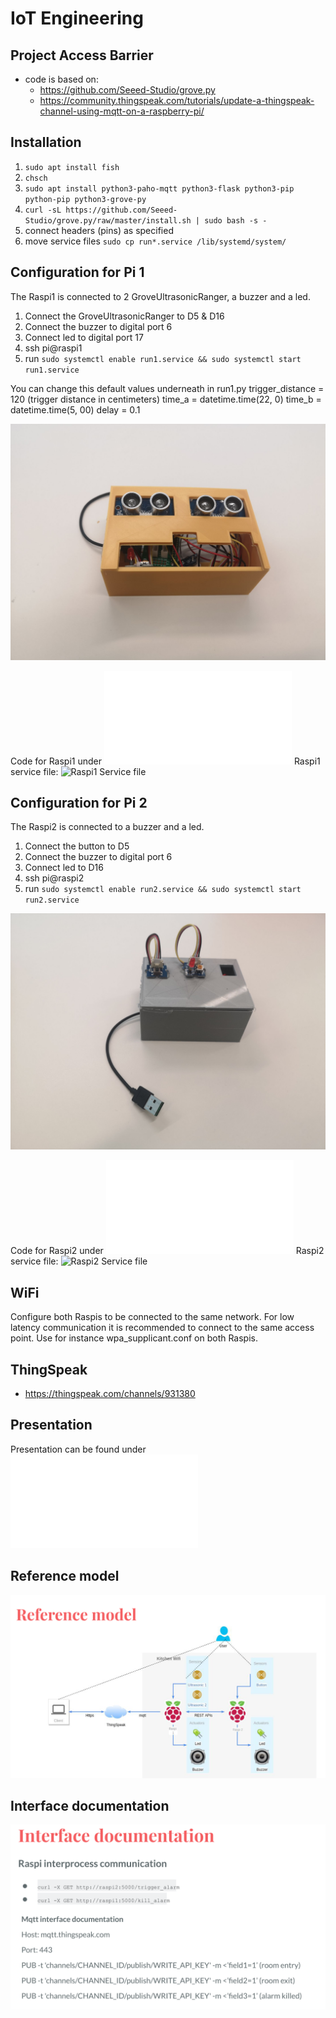 # IoT Engineering
## Project Access Barrier
* code is based on: 
   - https://github.com/Seeed-Studio/grove.py
   - https://community.thingspeak.com/tutorials/update-a-thingspeak-channel-using-mqtt-on-a-raspberry-pi/

## Installation
1. `sudo apt install fish`
1. `chsch`
1. `sudo apt install python3-paho-mqtt python3-flask python3-pip python-pip python3-grove-py`
1. `curl -sL https://github.com/Seeed-Studio/grove.py/raw/master/install.sh | sudo bash -s -`
1. connect headers (pins) as specified
1. move service files `sudo cp run*.service /lib/systemd/system/`

## Configuration for Pi 1

The Raspi1 is connected to 2 GroveUltrasonicRanger, a buzzer and a led.

1. Connect the GroveUltrasonicRanger to D5 & D16
1. Connect the buzzer to digital port 6
1. Connect led to digital port 17
1. ssh pi@raspi1
1. run `sudo systemctl enable run1.service && sudo systemctl start run1.service`


You can change this default values underneath in run1.py
trigger_distance = 120 (trigger distance in centimeters)
time_a = datetime.time(22, 0)
time_b = datetime.time(5, 00)
delay = 0.1

![Raspi1](./docu/raspi1.jpg)

Code for Raspi1 under ![Code Raspi1](./run1.py)
Raspi1 service file: ![Raspi1 Service file](./run1.service)

## Configuration for Pi 2

The Raspi2 is connected to a buzzer and a led.

1. Connect the button to D5
1. Connect the buzzer to digital port 6
1. Connect led to D16
1. ssh pi@raspi2
1. run `sudo systemctl enable run2.service && sudo systemctl start run2.service`

![Raspi2](./docu/raspi2.jpg)

Code for Raspi2 under ![Code Raspi2](./run2.py)
Raspi2 service file: ![Raspi2 Service file](./run2.service)

## WiFi

Configure both Raspis to be connected to the same network. For low latency communication it is recommended to connect 
to the same access point. Use for instance wpa_supplicant.conf on both Raspis. 

## ThingSpeak
- https://thingspeak.com/channels/931380

## Presentation
Presentation can be found under ![Presentation](./docu/IOT_Presi.pdf)

## Reference model
![Reference model](./docu/reference-model.png)

## Interface documentation
![Interface documentation](./docu/interface-documentation.png)

